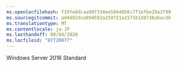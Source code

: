 ```yaml
---
ms.openlocfilehash: f19fe8dcaa997334ee5044056c7f1efbe29a2f98
ms.sourcegitcommit: ad4d92dce894592a259721a1571b1d8736abacdb
ms.translationtype: MT
ms.contentlocale: ja-JP
ms.lasthandoff: 08/04/2020
ms.locfileid: "87720877"
---
```

Windows Server 2016 Standard
